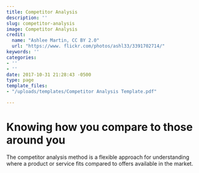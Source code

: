 ```yaml
---
title: Competitor Analysis
description: ''
slug: competitor-analysis
image: Competitor Analysis
credit:
  name: "Ashlee Martin, CC BY 2.0"
  url: "https://www. flickr.com/photos/ashl33/3391702714/"
keywords: ''
categories:
- ''
- ''
date: 2017-10-31 21:28:43 -0500
type: page
template_files:
- "/uploads/templates/Competitor Analysis Template.pdf"

---
```

# Knowing how you compare to those around you

The competitor analysis method is a flexible approach for understanding where a product or service fits compared to offers available in the market.
